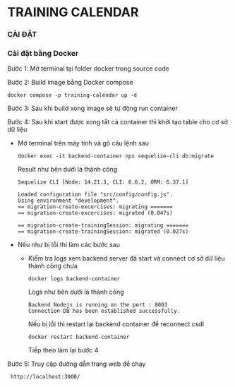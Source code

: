 # TRAINING CALENDAR
### CÀI ĐẶT
### Cài đặt bằng Docker
Bước 1: Mở terminal tại folder docker trong source code

Bước 2: Build image bằng Docker compose
```
docker compose -p training-calendar up -d

```
Bước 3: Sau khi build xong image sẽ tự động run container

Bước 4: Sau khi start được xong tất cả container thì khởi tạo table cho cơ sở dữ liệu

- Mở terminal trên máy tính và gõ câu lệnh sau
    ```
    docker exec -it backend-container npx sequelize-cli db:migrate
    
    ```
    
    Result như bên dưới là thành công
    ```
    Sequelize CLI [Node: 14.21.3, CLI: 6.6.2, ORM: 6.37.1]
    
    Loaded configuration file "src/config/config.js".
    Using environment "development".
    == migration-create-excercises: migrating =======
    == migration-create-excercises: migrated (0.047s)
    
    == migration-create-trainingSession: migrating =======
    == migration-create-trainingSession: migrated (0.027s)
    ```
 - Nếu như bị lỗi thì làm các bước sau
   - Kiểm tra logs xem backend server đã start và connect cơ sở dữ liệu thành công chưa
      ```
      docker logs backend-container
      
      ```
      Logs như bên dưới là thành công

     ```
     Backend Nodejs is running on the port : 8003
     Connection DB has been established successfully.
  
     ```
     Nếu bị lỗi thì restart lại backend container để reconnect csdl
     ```
     docker restart backend-container
  
     ```
     Tiếp theo làm lại bước 4
     
  Bước 5: Truy cập đường dẫn trang web để chạy
  
  ```
   http://localhost:3000/

  ```
